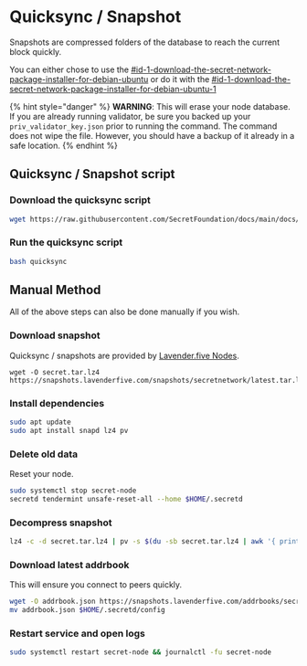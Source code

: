 # Quicksync / Snapshot

Snapshots are compressed folders of the database to reach the current block quickly.

You can either chose to use the [#id-1-download-the-secret-network-package-installer-for-debian-ubuntu](snapshot.md#id-1-download-the-secret-network-package-installer-for-debian-ubuntu "mention") or do it with the [#id-1-download-the-secret-network-package-installer-for-debian-ubuntu-1](snapshot.md#id-1-download-the-secret-network-package-installer-for-debian-ubuntu-1 "mention")

{% hint style="danger" %}
**WARNING**: This will erase your node database. If you are already running validator, be sure you backed up your `priv_validator_key.json` prior to running the command. The command does not wipe the file. However, you should have a backup of it already in a safe location.
{% endhint %}

## Quicksync / Snapshot script <a href="#id-1-download-the-secret-network-package-installer-for-debian-ubuntu" id="id-1-download-the-secret-network-package-installer-for-debian-ubuntu"></a>

### Download the quicksync script

```bash
wget https://raw.githubusercontent.com/SecretFoundation/docs/main/docs/node-guides/quicksync
```

### Run the quicksync script

```bash
bash quicksync
```

## Manual Method <a href="#id-1-download-the-secret-network-package-installer-for-debian-ubuntu" id="id-1-download-the-secret-network-package-installer-for-debian-ubuntu"></a>

All of the above steps can also be done manually if you wish.

### Download snapshot

Quicksync / snapshots are provided by [Lavender.five Nodes](https://services.lavenderfive.com/mainnet/secretnetwork/snapshot).

```
wget -O secret.tar.lz4 https://snapshots.lavenderfive.com/snapshots/secretnetwork/latest.tar.lz4
```

### Install dependencies

```bash
sudo apt update
sudo apt install snapd lz4 pv
```

### Delete old data

Reset your node.&#x20;

```bash
sudo systemctl stop secret-node
secretd tendermint unsafe-reset-all --home $HOME/.secretd
```

### Decompress snapshot

```bash
lz4 -c -d secret.tar.lz4 | pv -s $(du -sb secret.tar.lz4 | awk '{ print $1 }') | tar -x -C $HOME/.secretd
```

### Download latest addrbook

This will ensure you connect to peers quickly.

```bash
wget -O addrbook.json https://snapshots.lavenderfive.com/addrbooks/secretnetwork/addrbook.json
mv addrbook.json $HOME/.secretd/config
```

### Restart service and open logs

```bash
sudo systemctl restart secret-node && journalctl -fu secret-node
```

